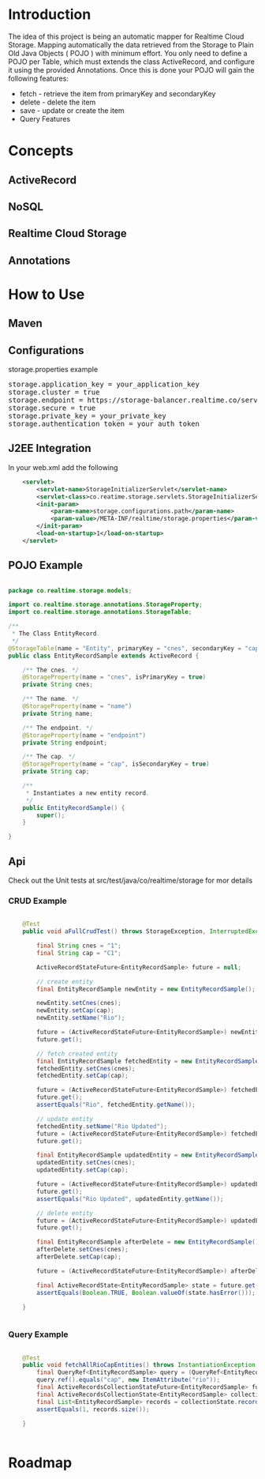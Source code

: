 <h1>Introduction</h1>

The idea of this project is being an automatic mapper for Realtime Cloud Storage. Mapping automatically the data retrieved from the Storage to Plain Old Java Objects ( POJO ) with minimum effort. You only need to define a POJO per Table, which must extends the class ActiveRecord, and configure it using the provided Annotations. Once this is done your POJO will gain the following features:

<ul>
  <li>fetch - retrieve the item from primaryKey and secondaryKey</li>
  <li>delete - delete the item</li>
  <li>save - update or create the item</li>
  <li>Query Features</li>
</ul>

<h1>Concepts</h1>

<h2>ActiveRecord</h2>

<h2>NoSQL</h2>

<h2>Realtime Cloud Storage</h2>

<h2>Annotations</h2>

<h1>How to Use</h1>

<h2>Maven</h2>

<h2>Configurations</h2>

storage.properties example

<pre>
storage.application_key = your_application_key                            # mandatory
storage.cluster = true                                                    # mandatory
storage.endpoint = https://storage-balancer.realtime.co/server/ssl/1.0    # mandatory
storage.secure = true                                                     # optional
storage.private_key = your_private_key                                    # optional
storage.authentication_token = your_auth_token                            # if secure true
</pre>

<h2>J2EE Integration</h2>

In your web.xml add the following

```xml
    <servlet>
        <servlet-name>StorageInitializerServlet</servlet-name>
        <servlet-class>co.reatime.storage.servlets.StorageInitializerServlet</servlet-class>
        <init-param>
            <param-name>storage.configurations.path</param-name>
            <param-value>/META-INF/realtime/storage.properties</param-value>
        </init-param>
        <load-on-startup>1</load-on-startup>
    </servlet> 
```
</pre>

<h2>POJO Example</h2> 

```java

package co.realtime.storage.models;

import co.realtime.storage.annotations.StorageProperty;
import co.realtime.storage.annotations.StorageTable;

/**
 * The Class EntityRecord.
 */
@StorageTable(name = "Entity", primaryKey = "cnes", secondaryKey = "cap")
public class EntityRecordSample extends ActiveRecord {

    /** The cnes. */
    @StorageProperty(name = "cnes", isPrimaryKey = true)
    private String cnes;

    /** The name. */
    @StorageProperty(name = "name")
    private String name;

    /** The endpoint. */
    @StorageProperty(name = "endpoint")
    private String endpoint;

    /** The cap. */
    @StorageProperty(name = "cap", isSecondaryKey = true)
    private String cap;

    /**
     * Instantiates a new entity record.
     */
    public EntityRecordSample() {
        super();
    }

}


```

<h2>Api</h2>

Check out the Unit tests at src/test/java/co/realtime/storage for mor details

<h3>CRUD Example</h3>

```java

    @Test
    public void aFullCrudTest() throws StorageException, InterruptedException, ExecutionException {

        final String cnes = "1";
        final String cap = "C1";

        ActiveRecordStateFuture<EntityRecordSample> future = null;

        // create entity
        final EntityRecordSample newEntity = new EntityRecordSample();

        newEntity.setCnes(cnes);
        newEntity.setCap(cap);
        newEntity.setName("Rio");

        future = (ActiveRecordStateFuture<EntityRecordSample>) newEntity.save(null, null);
        future.get();

        // fetch created entity
        final EntityRecordSample fetchedEntity = new EntityRecordSample();
        fetchedEntity.setCnes(cnes);
        fetchedEntity.setCap(cap);

        future = (ActiveRecordStateFuture<EntityRecordSample>) fetchedEntity.fetch(null, null);
        future.get();
        assertEquals("Rio", fetchedEntity.getName());

        // update entity
        fetchedEntity.setName("Rio Updated");
        future = (ActiveRecordStateFuture<EntityRecordSample>) fetchedEntity.save(null, null);
        future.get();

        final EntityRecordSample updatedEntity = new EntityRecordSample();
        updatedEntity.setCnes(cnes);
        updatedEntity.setCap(cap);

        future = (ActiveRecordStateFuture<EntityRecordSample>) updatedEntity.fetch(null, null);
        future.get();
        assertEquals("Rio Updated", updatedEntity.getName());

        // delete entity
        future = (ActiveRecordStateFuture<EntityRecordSample>) updatedEntity.delete(null, null);
        future.get();

        final EntityRecordSample afterDelete = new EntityRecordSample();
        afterDelete.setCnes(cnes);
        afterDelete.setCap(cap);

        future = (ActiveRecordStateFuture<EntityRecordSample>) afterDelete.fetch(null, null);

        final ActiveRecordState<EntityRecordSample> state = future.get();
        assertEquals(Boolean.TRUE, Boolean.valueOf(state.hasError()));

    }
    
```

<h3>Query Example</h3>

```java

    @Test
    public void fetchAllRioCapEntities() throws InstantiationException, IllegalAccessException, StorageException, InterruptedException, ExecutionException {
        final QueryRef<EntityRecordSample> query = (QueryRef<EntityRecordSample>) EntityRecordSample.createQuery(EntityRecordSample.class);
        query.ref().equals("cap", new ItemAttribute("rio"));
        final ActiveRecordsCollectionStateFuture<EntityRecordSample> future = (ActiveRecordsCollectionStateFuture<EntityRecordSample>) EntityRecordSample.executeQuery(query, null, null);
        final ActiveRecordsCollectionState<EntityRecordSample> collectionState = future.get();
        final List<EntityRecordSample> records = collectionState.records();
        assertEquals(1, records.size());

    }
    
```


<h1>Roadmap</h1>

